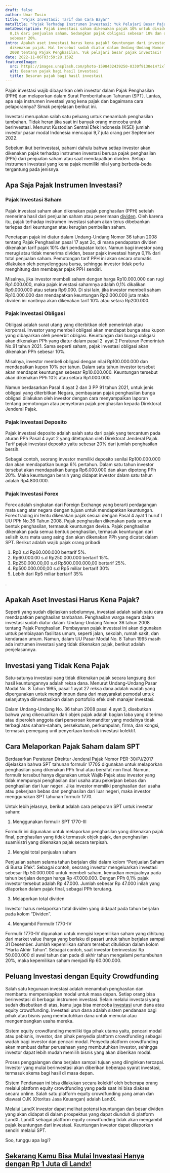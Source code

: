 ```yaml
---
draft: false
author: Umar Tusin
title: "Pajak Investasi: Tarif dan Cara Bayar"
metaTitle: "Pajak Terhadap Instrumen Investasi: Yuk Pelajari Besar Pajak Investasi"
metaDescription: Pajak investasi saham dikenakan pajak 10% untuk dividen dan
  0,1% dari penjualan saham. Sedangkan pajak obligasi sebesar 10% dan deposito
  sebesar 20%.
intro: Apakah aset investasi harus kena pajak? Keuntungan dari investasi harus
  dikenakan pajak. Hal tersebut sudah diatur dalam Undang-Undang Nomor 36 tahun
  2008 tentang Pajak Penghasilan. Yuk pelajari besar pajak investasi!
date: 2022-11-06T03:59:28.159Z
featuredImage:
  src: https://images.unsplash.com/photo-1598432439250-0330f9130e14?ixlib=rb-4.0.3&ixid=MnwxMjA3fDB8MHxwaG90by1wYWdlfHx8fGVufDB8fHx8&auto=format&fit=crop&w=870&q=80
  alt: Besaran pajak bagi hasil investasi
  title: Besaran pajak bagi hasil investasi
---
```

<!--StartFragment-->

Pajak investasi wajib dibayarkan oleh investor dalam Pajak Penghasilan (PPH) dan melaporkan dalam Surat Pemberitahuan Tahunan (SPT). Lantas, apa saja instrumen investasi yang kena pajak dan bagaimana cara pelaporannya? Simak penjelasan berikut ini.



Investasi merupakan salah satu peluang untuk menambah penghasilan tambahan. Tidak heran jika saat ini banyak orang mencoba untuk berinvestasi. Menurut Kustodian Sentral Efek Indonesia (KSEI) jumlah investor pasar modal Indonesia mencapai 9,7 juta orang per September 2022. 



Sebelum ikut berinvestasi, pahami dahulu bahwa setiap investor akan dikenakan pajak terhadap instrumen investasi berupa pajak penghasilan (PPh) dari penjualan saham atau saat mendapatkan dividen. Setiap instrumen investasi yang kena pajak memiliki nilai yang berbeda-beda tergantung pada jenisnya.



## Apa Saja Pajak Instrumen Investasi? 

### Pajak Investasi Saham

Pajak investasi saham akan dikenakan pajak penghasilan (PPH) setelah menerima hasil dari penjualan saham atau penerimaan [dividen](https://landx.id/blog/memahami-apa-itu-dividen/). Oleh karena itu, pajak terhadap instrumen investasi saham akan terus dibebankan terlepas dari keuntungan atau kerugian pembelian saham. 



Penetapan pajak ini diatur dalam Undang-Undang Nomor 36 tahun 2008 tentang Pajak Penghasilan pasal 17 ayat 2c, di mana pendapatan dividen dikenakan tarif pajak 10% dari pendapatan kotor. Namun bagi investor yang merugi atau tidak menerima dividen, besar pajak investasi hanya 0,1% dari total penjualan saham. Pemotongan tarif PPH ini akan secara otomatis dilakukan oleh penyelenggara bursa, sehingga investor tidak perlu menghitung dan membayar pajak PPH sendiri.



Misalnya, jika investor membeli saham dengan harga Rp10.000.000 dan rugi Rp1.000.000, maka pajak investasi sahamnya adalah 0,1% dikalikan Rp9.000.000 atau setara Rp9.000. Di sisi lain, jika investor membeli saham Rp10.000.000 dan mendapatkan keuntungan Rp2.000.000 juta maka dividen ini nantinya akan dikenakan tarif 10% atau setara Rp200.000.

### Pajak Investasi Obligasi

Obligasi adalah surat utang yang diterbitkan oleh pemerintah atau korporasi. Investor yang membeli obligasi akan mendapat bunga atau kupon yang dibayarkan oleh penerbit obligasi. Keuntungan dari bunga obligasi akan dikenakan PPh yang diatur dalam pasal 2  ayat 2 Peraturan Pemerintah No.91 tahun 2021. Sama seperti saham, pajak investasi obligasi akan dikenakan PPh sebesar 10%. 



Misalnya, investor membeli obligasi dengan nilai Rp100.000.000 dan mendapatkan kupon 10% per tahun. Dalam satu tahun investor tersebut akan mendapat keuntungan sebesar Rp10.000.000. Keuntungan tersebut akan dikenakan PPh 10% atau setara Rp1.000.000.



Namun berdasarkan Pasal 4 ayat 2 dan 3 PP 91 tahun 2021, untuk jenis obligasi yang diterbitkan Negara, pembayaran pajak penghasilan bunga obligasi dilakukan oleh investor dengan cara menyampaikan laporan tentang pemotongan atau penyetoran pajak penghasilan kepada Direktorat Jenderal Pajak.



### Pajak Investasi Deposito

Pajak investasi deposito adalah salah satu dari pajak yang tercantum pada aturan PPh Pasal 4 ayat 2 yang ditetapkan oleh Direktorat Jenderal Pajak. Tarif pajak investasi deposito yaitu sebesar 20% dari jumlah penghasilan bersih. 



Sebagai contoh, seorang investor memiliki deposito senilai Rp100.000.000 dan akan mendapatkan bunga 6% pertahun. Dalam satu tahun investor tersebut akan mendapatkan bunga Rp6.000.000 dan akan dipotong PPh 20%. Maka keuntungan bersih yang didapat investor dalam satu tahun adalah Rp4.800.000.

### Pajak Investasi Forex

Forex adalah singkatan dari Foreign Exchange yang berarti perdagangan mata uang atar negara dengan tujuan untuk mendapatkan keuntungan. Forex trading ini tentu dikenakan pajak sesuai dengan Pasal 4 ayat 1 huruf I UU PPh No.36 Tahun 2008. Pajak penghasilan dikenakan pada semua bentuk penghasilan, termasuk keuntungan devisa. Pajak penghasilan dikenakan pada semua bentuk penghasilan, termasuk keuntungan dari selisih kurs mata uang asing dan akan dikenakan PPh yang dicatat dalam SPT. Berikut adalah wajib pajak orang pribadi



1. Rp0 s.d Rp60.000.000 bertarif 5%.
2. Rp60.000.00 s.d Rp250.000.000 bertarif 15%.
3. Rp250.000.00,00 s.d Rp500.000.000,00 bertarif 25%.
4. Rp500.000.000,00 s.d Rp5 miliar bertarif 30%
5. Lebih dari Rp5 miliar bertarif 35%

.

## Apakah Aset Investasi Harus Kena Pajak? 

Seperti yang sudah dijelaskan sebelumnya, investasi adalah salah satu cara mendapatkan penghasilan tambahan. Penghasilan warga negara dalam investasi sudah diatur dalam  Undang-Undang Nomor 36 tahun 2008 tentang Pajak Penghasilan. Pembayaran pajak investasi ini akan digunakan untuk pembiayaan fasilitas umum, seperti jalan, sekolah, rumah sakit, dan kendaraan umum. Namun, dalam UU Pasar Modal No. 8 Tahun 1995 masih ada instrumen investasi yang tidak dikenakan pajak, berikut adalah penjelasannya.

## Investasi yang Tidak Kena Pajak

Satu-satunya investasi yang tidak dikenakan pajak secara langsung dari hasil keuntungannya adalah reksa dana. Menurut Undang-Undang Pasar Modal No. 8 Tahun 1995, pasal 1 ayat 27 reksa dana adalah wadah yang dipergunakan untuk menghimpun dana dari masyarakat pemodal untuk selanjutnya diinvestasikan dalam portofolio efek oleh manajer investasi.



Dalam Undang-Undang No. 36 tahun 2008 pasal 4 ayat 3, disebutkan bahwa yang dikecualikan dari objek pajak adalah bagian laba yang diterima atau diperoleh anggota dari perseroan komanditer yang modalnya tidak terbagi atas saham-saham, persekutuan, perkumpulan, firma, dan kongsi, termasuk pemegang unit penyertaan kontrak investasi kolektif.



## Cara Melaporkan Pajak Saham dalam SPT 

Berdasarkan Peraturan Direktur Jenderal Pajak Nomor PER-30/PJ/2017 dijelaskan bahwa SPT tahunan formulir 1770S digunakan untuk melaporkan penghasilan yang dikenakan PPh final atau bersifat non final. Namun, formulir tersebut hanya digunakan untuk Wajib Pajak atau investor yang tidak mempunyai penghasilan dari usaha atau pekerjaan bebas dan penghasilan dari luar negeri. Jika investor memiliki penghasilan dari usaha atau pekerjaan bebas dan penghasilan dari luar negeri, maka investor menggunakan SPT tahunan formulir 1770.



Untuk lebih jelasnya, berikut adalah cara pelaporan SPT untuk investor saham:



1. Menggunakan formulir SPT 1770-III

Formulir ini digunakan untuk melaporkan penghasilan yang dikenakan pajak final, penghasilan yang tidak termasuk objek pajak, dan penghasilan suami/istri yang dikenakan pajak secara terpisah.

2. Mengisi total penjualan saham

Penjualan saham selama tahun berjalan diisi dalam kolom “Penjualan Saham di Bursa Efek”. Sebagai contoh, seorang investor mengeluarkan investasi sebesar Rp 50.000.000 untuk membeli saham, kemudian menjualnya pada tahun berjalan dengan harga Rp 47.000.000. Dengan PPh 0,1% pajak investor tersebut adalah Rp 47.000. Jumlah sebesar Rp 47.000 inilah yang dilaporkan dalam pajak final, sebagai PPh terutang.

3. Melaporkan total dividen

Investor harus melaporkan total dividen yang didapat pada tahun berjalan pada kolom “Dividen”. 

4. Mengambil Formulir 1770-IV

Formulir 1770-IV digunakan untuk mengisi kepemilikan saham yang dihitung dari market value (harga yang berlaku di pasar) untuk tahun berjalan sampai 31 Desember. Jumlah kepemilikan saham tersebut dituliskan dalam kolom “Harta Akhir Tahun”. Sebagai contoh, saat investor berinvestasi Rp 50.000.000 di awal tahun dan pada di akhir tahun mengalami pertumbuhan 20%, maka kepemilikan saham menjadi Rp 60.000.000.

## Peluang Investasi dengan Equity Crowdfunding 

Salah satu kegunaan investasi adalah menambah penghasilan dan membantu mempersiapkan modal untuk masa depan. Setiap orang bisa berinvestasi di berbagai instrumen investasi. Selain melalui investasi yang sudah disebutkan di atas, kamu juga bisa mencoba [investasi](https://app.landx.id/listing/OSLA) urun dana atau equity crowdfunding. Investasi urun dana adalah sistem pendanaan bagi pihak atau bisnis yang membutuhkan dana untuk memulai atau mengembangkan usaha mereka. 



Sistem equity crowdfunding memiliki tiga pihak utama yaitu, pencari modal atau pebisnis, investor, dan pihak penyedia platform crowdfunding sebagai wadah bagi investor dan pencari modal. Penyedia platform crowdfunding akan membuat daftar perusahaan yang membutuhkan investor, sehingga investor dapat lebih mudah memilih bisnis yang akan diberikan modal. 



Proses penggalangan dana berjalan sampai tujuan yang diinginkan tercapai. Investor yang mulai berinvestasi akan diberikan beberapa syarat investasi, termasuk skema bagi hasil di masa depan.



Sistem Pendanaan ini bisa dilakukan secara kolektif oleh beberapa orang melalui platform equity crowdfunding yang pada saat ini bisa diakses secara online. Salah satu platform equity crowdfunding yang aman dan diawasi OJK (Otoritas Jasa Keuangan) adalah LandX.



Melalui LandX investor dapat melihat potensi keuntungan dan besar dividen yang akan didapat di dalam prospektus yang dapat diunduh di platform LandX. LandX sebagai platform equity crowdfunding tidak akan mengambil pajak keuntungan dari investasi. Keuntungan investor dapat dilaporkan sendiri melalui SPT.



Soo, tunggu apa lagi?



## [Sekarang Kamu Bisa Mulai Investasi Hanya dengan Rp 1 Juta di Landx!](https://app.landx.id/?utm_source=Organic+Page&utm_medium=Content+Blog&utm_campaign=BlogLandX&utm_id=Blog)

<!--EndFragment-->